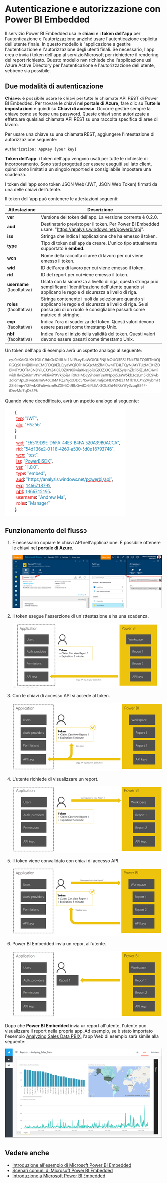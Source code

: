 <properties
   pageTitle="Autenticazione e autorizzazione con Power BI Embedded"
   description="Autenticazione e autorizzazione con Power BI Embedded"
   services="power-bi-embedded"
   documentationCenter=""
   authors="mgblythe"
   manager="NA"
   editor=""
   tags=""/>
<tags
   ms.service="power-bi-embedded"
   ms.devlang="NA"
   ms.topic="article"
   ms.tgt_pltfrm="NA"
   ms.workload="powerbi"
   ms.date="07/26/2016"
   ms.author="mblythe"/>

# Autenticazione e autorizzazione con Power BI Embedded

Il servizio Power BI Embedded usa le **chiavi** e i **token dell'app** per l'autenticazione e l'autorizzazione anziché usare l'autenticazione esplicita dell'utente finale. In questo modello è l'applicazione a gestire l'autenticazione e l'autorizzazione degli utenti finali. Se necessario, l'app crea e invia i token dell'app al servizio Microsoft per richiedere il rendering del report richiesto. Questo modello non richiede che l'applicazione usi Azure Active Directory per l'autenticazione e l'autorizzazione dell'utente, sebbene sia possibile.

## Due modalità di autenticazione

**Chiave**: è possibile usare le chiavi per tutte le chiamate API REST di Power BI Embedded. Per trovare le chiavi nel **portale di Azure**, fare clic su **Tutte le impostazioni** e quindi su **Chiavi di accesso**. Occorre gestire sempre la chiave come se fosse una password. Queste chiavi sono autorizzate a effettuare qualsiasi chiamata API REST su una raccolta specifica di aree di lavoro.

Per usare una chiave su una chiamata REST, aggiungere l'intestazione di autorizzazione seguente:

    Authorization: AppKey {your key}

**Token dell'app**: i token dell'app vengono usati per tutte le richieste di incorporamento. Sono stati progettati per essere eseguiti sul lato client, quindi sono limitati a un singolo report ed è consigliabile impostare una scadenza.

I token dell'app sono token JSON Web (JWT, JSON Web Token) firmati da una delle chiavi dell'utente.

Il token dell'app può contenere le attestazioni seguenti:

| Attestazione | Descrizione |
|--------------|------------|
| **ver** | Versione del token dell'app. La versione corrente è 0.2.0. |
| **aud** | Destinatario previsto per il token. Per Power BI Embedded usare: "https://analysis.windows.net/powerbi/api". |
| **iss** | Stringa che indica l'applicazione che ha emesso il token. |
| **type** | Tipo di token dell'app da creare. L'unico tipo attualmente supportato è **embed**. |
| **wcn** | Nome della raccolta di aree di lavoro per cui viene emesso il token. |
| **wid** | ID dell'area di lavoro per cui viene emesso il token. |
| **rid** | ID del report per cui viene emesso il token. |
| **username** (facoltativa) | Usata con la sicurezza a livello di riga, questa stringa può semplificare l'identificazione dell'utente quando si applicano le regole di sicurezza a livello di riga. |
| **roles** (facoltativa) | Stringa contenente i ruoli da selezionare quando si applicano le regole di sicurezza a livello di riga. Se si passa più di un ruolo, è consigliabile passarli come matrice di stringhe. |
| **exp** (facoltativa) | Indica l'ora di scadenza del token. Questi valori devono essere passati come timestamp Unix. |
| **nbf** (facoltativa) | Indica l'ora di inizio della validità del token. Questi valori devono essere passati come timestamp Unix. |

Un token dell'app di esempio avrà un aspetto analogo al seguente:

![](media\power-bi-embedded-app-token-flow\power-bi-embedded-app-token-flow-sample-coded.png)


Quando viene decodificato, avrà un aspetto analogo al seguente:

![](media\power-bi-embedded-app-token-flow\power-bi-embedded-app-token-flow-sample-decoded.png)


## Funzionamento del flusso

1. È necessario copiare le chiavi API nell'applicazione. È possibile ottenere le chiavi nel **portale di Azure**.

    ![](media\powerbi-embedded-get-started-sample\azure-portal.png)

2. Il token esegue l'asserzione di un'attestazione e ha una scadenza.

    ![](media\powerbi-embedded-get-started-sample\power-bi-embedded-token-2.png)

3. Con le chiavi di accesso API si accede al token.

    ![](media\powerbi-embedded-get-started-sample\power-bi-embedded-token-3.png)

4. L'utente richiede di visualizzare un report.

    ![](media\powerbi-embedded-get-started-sample\power-bi-embedded-token-4.png)

5.	Il token viene convalidato con chiavi di accesso API.

    ![](media\powerbi-embedded-get-started-sample\power-bi-embedded-token-5.png)

6.	Power BI Embedded invia un report all'utente.

    ![](media\powerbi-embedded-get-started-sample\power-bi-embedded-token-6.png)

Dopo che **Power BI Embedded** invia un report all'utente, l'utente può visualizzare il report nella propria app. Ad esempio, se è stato importato l'esempio [Analyzing Sales Data PBIX](http://download.microsoft.com/download/1/4/E/14EDED28-6C58-4055-A65C-23B4DA81C4DE/Analyzing_Sales_Data.pbix), l'app Web di esempio sarà simile alla seguente:

![](media\powerbi-embedded-get-started-sample\sample-web-app.png)

## Vedere anche
- [Introduzione all'esempio di Microsoft Power BI Embedded](power-bi-embedded-get-started-sample.md)
- [Scenari comuni di Microsoft Power BI Embedded](power-bi-embedded-scenarios.md)
- [Introduzione a Microsoft Power BI Embedded](power-bi-embedded-get-started.md)

<!---HONumber=AcomDC_0907_2016-->